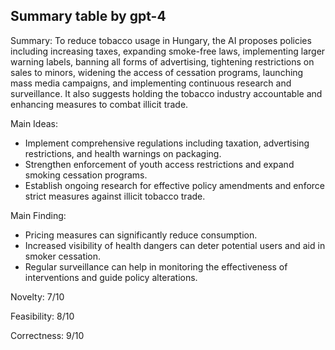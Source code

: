 ## Summary table by gpt-4
Summary: 
To reduce tobacco usage in Hungary, the AI proposes policies including increasing taxes, expanding smoke-free laws, implementing larger warning labels, banning all forms of advertising, tightening restrictions on sales to minors, widening the access of cessation programs, launching mass media campaigns, and implementing continuous research and surveillance. It also suggests holding the tobacco industry accountable and enhancing measures to combat illicit trade.

Main Ideas: 
- Implement comprehensive regulations including taxation, advertising restrictions, and health warnings on packaging. 
- Strengthen enforcement of youth access restrictions and expand smoking cessation programs.
- Establish ongoing research for effective policy amendments and enforce strict measures against illicit tobacco trade.

Main Finding: 
- Pricing measures can significantly reduce consumption.
- Increased visibility of health dangers can deter potential users and aid in smoker cessation.
- Regular surveillance can help in monitoring the effectiveness of interventions and guide policy alterations.

Novelty: 
7/10

Feasibility: 
8/10

Correctness: 
9/10